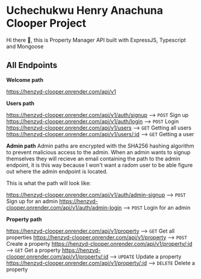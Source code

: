 # Uchechukwu Henry Anachuna Clooper Project

Hi there 👋, this is Property Manager API built with ExpressJS, Typescript and Mongoose

## All Endpoints

**Welcome path**

https://henzyd-clooper.onrender.com/api/v1

**Users path**

https://henzyd-clooper.onrender.com/api/v1/auth/signup --> `POST` Sign up
https://henzyd-clooper.onrender.com/api/v1/auth/login --> `POST` Login
https://henzyd-clooper.onrender.com/api/v1/users --> `GET` Getting all users
https://henzyd-clooper.onrender.com/api/v1/users/:id --> `GET` Getting a user

**Admin path**
Admin paths are encrypted with the SHA256 hashing algorithm to prevent malicious access to the admin.
When an admin wants to signup themselves they will recieve an email containing the path to the admin endpoint, it is this way because I won't want a radom user to be able figure out where the admin endpoint is located.

This is what the path will look like:

https://henzyd-clooper.onrender.com/api/v1/auth/admin-signup --> `POST` Sign up for an admin
https://henzyd-clooper.onrender.com/api/v1/auth/admin-login --> `POST` Login for an admin

**Property path**

https://henzyd-clooper.onrender.com/api/v1/property --> `GET` Get all properties
https://henzyd-clooper.onrender.com/api/v1/property --> `POST` Create a property
https://henzyd-clooper.onrender.com/api/v1/property/:id --> `GET` Get a property
https://henzyd-clooper.onrender.com/api/v1/property/:id --> `UPDATE` Update a property
https://henzyd-clooper.onrender.com/api/v1/property/:id --> `DELETE` Delete a property
